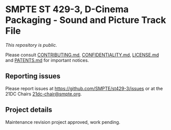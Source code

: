 # SMPTE ST 429-3, D-Cinema Packaging - Sound and Picture Track File

_This repository is public._ 

Please consult [CONTRIBUTING.md](./CONTRIBUTING.md), [CONFIDENTIALITY.md](./CONFIDENTIALITY.md), [LICENSE.md](./LICENSE.md) and [PATENTS.md](./PATENTS.md) for important notices.

## Reporting issues

Please report issues at <https://github.com/SMPTE/st429-3/issues> or at the 21DC Chairs <21dc-chair@smpte.org>.

## Project details

Maintenance revision project approved, work pending.
